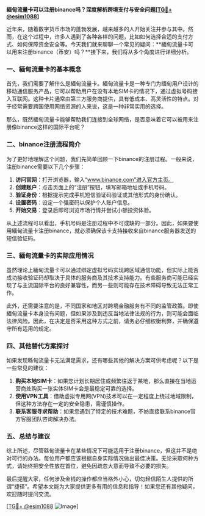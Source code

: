 **緬甸流量卡可以注册binance吗？深度解析跨境支付与安全问题[[TG💪+ @esim1088](https://t.me/s/esim1088)]**

近年来，随着数字货币市场的蓬勃发展，越来越多的人开始关注并参与其中。然而，在这个过程中，许多人遇到了各种各样的问题，比如如何选择合适的支付方式、如何保障资金安全等。今天我们就来聊聊一个常见的疑问：**緬甸流量卡可以用来注册binance（币安）吗？**接下来，我们将从多个角度进行详细分析。

### 一、緬甸流量卡的基本概念

首先，我们需要了解什么是緬甸流量卡。緬甸流量卡是一种专门为缅甸用户设计的移动通信服务产品，它可以帮助用户在没有本地SIM卡的情况下，通过虚拟号码接入互联网。这种卡片通常由第三方服务商提供，具有低成本、高灵活性的特点。对于经常需要跨国使用网络资源的人来说，这是一种非常实用的选择。

那么，既然緬甸流量卡能够帮助我们连接到全球网络，是否意味着它可以被用来注册像binance这样的国际平台呢？

### 二、binance注册流程简介

为了更好地理解这个问题，我们先简单回顾一下binance的注册过程。一般来说，注册binance需要以下几个步骤：

1. **访问官网**：打开浏览器，输入“www.binance.com”进入官方主页。
2. **创建账户**：点击页面上的“注册”按钮，填写邮箱地址或手机号码。
3. **验证身份**：根据提示完成手机短信验证码验证或其他形式的身份确认。
4. **设置密码**：设定一个强密码以保护个人账户信息。
5. **开始交易**：登录后即可浏览市场行情并尝试小额投资体验。

从上述流程可以看出，手机号码是注册过程中不可或缺的一部分。因此，如果要使用緬甸流量卡注册binance，就必须确保该卡支持接收来自binance服务器发送的短信验证码。

### 三、緬甸流量卡的实际应用情况

虽然理论上緬甸流量卡可以通过绑定虚拟号码实现跨区域通信功能，但实际上能否成功接收验证码却取决于具体的服务商及其技术支持能力。有些服务商可能已经实现了与主流国际平台的良好兼容性，而另一些则可能存在技术障碍导致无法正常工作。

此外，还需要注意的是，不同国家和地区对跨境金融服务有不同的监管政策。即使緬甸流量卡本身没有问题，但如果涉及到违反当地法律法规的行为，则可能会面临法律风险。因此，在决定是否采用这种方式之前，请务必仔细权衡利弊，并确保遵守所有适用的规定。

### 四、其他替代方案探讨

如果发现緜甸流量卡无法满足需求，还有哪些其他的解决方案可供考虑呢？以下是一些常见的建议：

1. **购买本地SIM卡**：如果您计划长期居住或频繁往返于某地，那么直接在当地运营商处购买一张实体SIM卡会是最稳定可靠的选择。
2. **使用VPN工具**：借助虚拟专用网(VPN)技术可以在一定程度上绕过地域限制，但这种方法存在一定的安全隐患，需谨慎操作。
3. **联系客服寻求帮助**：如果您遇到了特定的技术难题，不妨直接联系binance官方客服团队咨询解决办法。

### 五、总结与建议

综上所述，尽管緜甸流量卡在某些情况下可能适用于注册binance，但这并不是绝对可行的办法。每位用户都应该根据自身实际情况做出最佳决策。无论采取何种方式，请始终把安全性放在首位，避免因疏忽大意而导致不必要的损失。

最后提醒大家，任何涉及金钱的操作都应当格外小心，切勿轻信陌生人提供的所谓“捷径”。希望本文能为大家提供更多有用的信息和指导！如果您还有其他疑问，欢迎随时提问交流。

[[TG💪+ @esim1088](https://t.me/s/esim1088) ![Image](https://i.postimg.cc/4NQfJmqS/Snipaste-2025-05-13-00-14-12.png)]